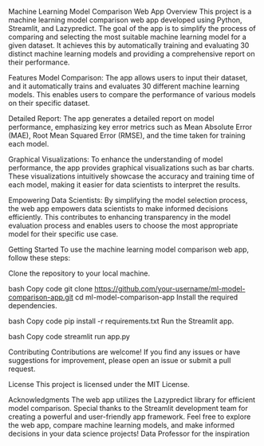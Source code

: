 Machine Learning Model Comparison Web App
Overview
This project is a machine learning model comparison web app developed using Python, Streamlit, and Lazypredict. The goal of the app is to simplify the process of comparing and selecting the most suitable machine learning model for a given dataset. It achieves this by automatically training and evaluating 30 distinct machine learning models and providing a comprehensive report on their performance.

Features
Model Comparison: The app allows users to input their dataset, and it automatically trains and evaluates 30 different machine learning models. This enables users to compare the performance of various models on their specific dataset.

Detailed Report: The app generates a detailed report on model performance, emphasizing key error metrics such as Mean Absolute Error (MAE), Root Mean Squared Error (RMSE), and the time taken for training each model.

Graphical Visualizations: To enhance the understanding of model performance, the app provides graphical visualizations such as bar charts. These visualizations intuitively showcase the accuracy and training time of each model, making it easier for data scientists to interpret the results.

Empowering Data Scientists: By simplifying the model selection process, the web app empowers data scientists to make informed decisions efficiently. This contributes to enhancing transparency in the model evaluation process and enables users to choose the most appropriate model for their specific use case.

Getting Started
To use the machine learning model comparison web app, follow these steps:

Clone the repository to your local machine.

bash
Copy code
git clone https://github.com/your-username/ml-model-comparison-app.git
cd ml-model-comparison-app
Install the required dependencies.

bash
Copy code
pip install -r requirements.txt
Run the Streamlit app.

bash
Copy code
streamlit run app.py


Contributing
Contributions are welcome! If you find any issues or have suggestions for improvement, please open an issue or submit a pull request.

License
This project is licensed under the MIT License.

Acknowledgments
The web app utilizes the Lazypredict library for efficient model comparison.
Special thanks to the Streamlit development team for creating a powerful and user-friendly app framework.
Feel free to explore the web app, compare machine learning models, and make informed decisions in your data science projects!
Data Professor for the inspiration
